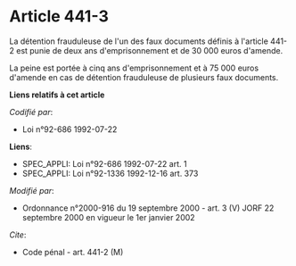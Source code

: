 # Article 441-3

La détention frauduleuse de l'un des faux documents définis à l'article 441-2 est punie de deux ans d'emprisonnement et de 30
000 euros d'amende.

La peine est portée à cinq ans d'emprisonnement et à 75 000 euros d'amende en cas de détention frauduleuse de plusieurs faux
documents.

**Liens relatifs à cet article**

_Codifié par_:

  - Loi n°92-686 1992-07-22

**Liens**:

  - SPEC_APPLI: Loi n°92-686 1992-07-22 art. 1
  - SPEC_APPLI: Loi n°92-1336 1992-12-16 art. 373

_Modifié par_:

  - Ordonnance n°2000-916 du 19 septembre 2000 - art. 3 (V) JORF 22 septembre 2000 en vigueur le 1er janvier 2002

_Cite_:

  - Code pénal - art. 441-2 (M)
